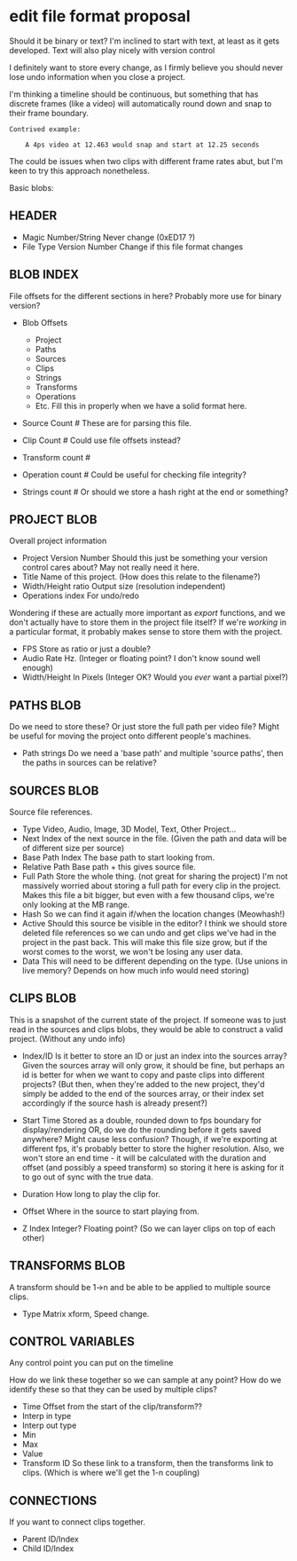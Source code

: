 


# edit file format proposal



Should it be binary or text? I'm inclined to start with text, 
at least as it gets developed. Text will also play nicely with
version control

I definitely want to store every change, as I firmly believe you 
should never lose undo information when you close a project.

I'm thinking a timeline should be continuous, but something that 
has discrete frames (like a video) will automatically round down 
and snap to their frame boundary. 

	Contrived example:

		A 4ps video at 12.463 would snap and start at 12.25 seconds

The could be issues when two clips with different frame rates abut, 
but I'm keen to try this approach nonetheless.




Basic blobs:

## HEADER

* Magic Number/String 				Never change (0xED17 ?)
* File Type Version Number 		Change if this file format changes 


## BLOB INDEX	

File offsets for the different sections in here? Probably more use for binary version?

*  Blob Offsets
	*  Project 
	*  Paths
	*  Sources
	*  Clips
	*  Strings
	*  Transforms
	*  Operations
	*  Etc. 						Fill this in properly when we have a solid format here.

*  Source Count						# These are for parsing this file.
*  Clip Count						# Could use file offsets instead? 
*  Transform count					#
*  Operation count 					# Could be useful for checking file integrity?
*  Strings count 					# Or should we store a hash right at the end or something?


## PROJECT BLOB

Overall project information

*  Project Version Number			Should this just be something your version control cares about?
									May not really need it here.
*  Title							Name of this project. (How does this relate to the filename?)
*  Width/Height ratio				Output size (resolution independent)
*  Operations index					For undo/redo

Wondering if these are actually more important as _export_ functions, 
and we don't actually have to store them in the project file itself?
If we're _working_ in a particular format, it probably makes sense 
to store them with the project.

*  FPS								Store as ratio or just a double?
*  Audio Rate 						Hz. (Integer or floating point? I don't know sound well enough)
*  Width/Height 					In Pixels (Integer OK? Would you _ever_ want a partial pixel?)


## PATHS BLOB

Do we need to store these? Or just store the full path per video file? Might be useful for moving the project onto different people's machines.

*  Path strings						Do we need a 'base path' and multiple 'source paths', then the paths in 
										sources can be relative?



## SOURCES BLOB

Source file references.

*  Type								Video, Audio, Image, 3D Model, Text, Other Project...
*  Next 							Index of the next source in the file. (Given the path and data 
									will be of different size per source)
*  Base Path Index					The base path to start looking from.
*  Relative Path 					Base path + this gives source file. 
*  Full Path 						Store the whole thing. (not great for sharing the project)
									I'm not massively worried about storing a full path for every 
									clip in the project. Makes this file a bit bigger, but even with 
									a few thousand clips, we're only looking at the MB range.
*  Hash 							So we can find it again if/when the location changes (Meowhash!)
*  Active							Should this source be visible in the editor? 
									I think we should store deleted file references so we can undo and
									get clips we've had in the project in the past back. This will 
									make this file size grow, but if the worst comes to the worst, we 
									won't be losing any user data. 
*  Data								This will need to be different depending on the type.
										(Use unions in live memory? Depends on how much info would need storing)


## CLIPS BLOB

This is a snapshot of the current state of the project. If someone was to just read in the sources and clips blobs, they would be able to construct a valid project. (Without any undo info)

*  Index/ID 						Is it better to store an ID or just an index into the sources array?
									Given the sources array will only grow, it should be fine, but
									perhaps an id is better for when we want to copy and paste 
									clips into different projects? (But then, when they're added to the
									new project, they'd simply be added to the end of the sources array,
									or their index set accordingly if the source hash is already present?)
*  Start Time						Stored as a double, rounded down to fps boundary for display/rendering
									OR, do we do the rounding before it gets saved anywhere? Might cause 
									less confusion? Though, if we're exporting at different fps, it's 
									probably better to store the higher resolution.
									Also, we won't store an end time - it will be calculated with the 
									duration and offset (and possibly a speed transform) so storing it 
									here is asking for it to go out of sync with the true data.
*  Duration 						How long to play the clip for.

*  Offset 							Where in the source to start playing from.
*  Z Index 							Integer? Floating point? (So we can layer clips on top of each other)


## TRANSFORMS BLOB

A transform should be 1->n and be able to be applied to multiple source clips.

*  Type 							Matrix xform, Speed change.



## CONTROL VARIABLES

Any control point you can put on the timeline

How do we link these together so we can sample at any point?
How do we identify these so that they can be used by multiple clips?

*  Time 							Offset from the start of the clip/transform??
*  Interp in type
*  Interp out type
*  Min
*  Max
*  Value 
*  Transform ID 					So these link to a transform, then the transforms link to clips. (Which is where we'll get the 1-n coupling)

##	CONNECTIONS

If you want to connect clips together.

*  Parent ID/Index
*  Child ID/Index 






